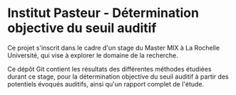 # Institut Pasteur - Détermination objective du seuil auditif

Ce projet s'inscrit dans le cadre d'un stage du Master MIX à La Rochelle Université, qui vise à explorer le domaine de la recherche.

Ce dépôt Git contient les résultats des différentes méthodes étudiées durant ce stage, pour la détermination objective du seuil auditif à partir des potentiels évoqués auditifs, ainsi qu'un rapport complet de l'étude.
